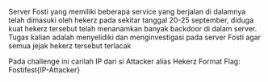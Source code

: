 Server Fosti yang memiliki beberapa service yang berjalan di dalamnya telah dimasuki oleh hekerz pada sekitar tanggal 20-25 september, diduga kuat hekerz tersebut telah menanamkan banyak backdoor di dalam server. Tugas kalian adalah menyelidiki dan menginvestigasi pada server Fosti agar semua jejak hekerz tersebut terlacak

Pada challenge ini carilah IP dari si Attacker alias Hekerz Format Flag: Fostifest{IP-Attacker}
